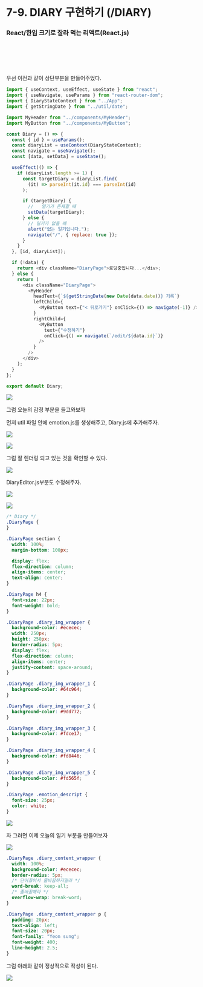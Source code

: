 # 7-9. DIARY 구현하기 (/DIARY)

### React/한입 크기로 잘라 먹는 리액트(React.js)

<br><br><br><br>

우선 이전과 같이 상단부분을 만들어주었다.

```js
import { useContext, useEffect, useState } from "react";
import { useNavigate, useParams } from "react-router-dom";
import { DiaryStateContext } from "../App";
import { getStringDate } from "../util/date";

import MyHeader from "../components/MyHeader";
import MyButton from "../components/MyButton";

const Diary = () => {
  const { id } = useParams();
  const diaryList = useContext(DiaryStateContext);
  const navigate = useNavigate();
  const [data, setData] = useState();

  useEffect(() => {
    if (diaryList.length >= 1) {
      const targetDiary = diaryList.find(
        (it) => parseInt(it.id) === parseInt(id)
      );

      if (targetDiary) {
        //   일기가 존재할 때
        setData(targetDiary);
      } else {
        // 일기가 없을 때
        alert("없는 일기입니다.");
        navigate("/", { replace: true });
      }
    }
  }, [id, diaryList]);

  if (!data) {
    return <div className="DiaryPage">로딩중입니다...</div>;
  } else {
    return (
      <div className="DiaryPage">
        <MyHeader
          headText={`${getStringDate(new Date(data.date))} 기록`}
          leftChild={
            <MyButton text={"< 뒤로가기"} onClick={() => navigate(-1)} />
          }
          rightChild={
            <MyButton
              text={"수정하기"}
              onClick={() => navigate(`/edit/${data.id}`)}
            />
          }
        />
      </div>
    );
  }
};

export default Diary;
```

![](https://img1.daumcdn.net/thumb/R1280x0/?scode=mtistory2&fname=https%3A%2F%2Fblog.kakaocdn.net%2Fdn%2FkHmWD%2FbtrKlVgkYd0%2FdHUzINpXY40cdgbX85Lyr0%2Fimg.png)

그럼 오늘의 감정 부분을 들고와보자

먼저 util 파일 안에 emotion.js를 생성해주고, Diary.js에 추가해주자.

![](https://img1.daumcdn.net/thumb/R1280x0/?scode=mtistory2&fname=https%3A%2F%2Fblog.kakaocdn.net%2Fdn%2FdScbDO%2FbtrKmFENoCV%2FLDtraYDczad6kPirHe9Tc1%2Fimg.png)

![](https://img1.daumcdn.net/thumb/R1280x0/?scode=mtistory2&fname=https%3A%2F%2Fblog.kakaocdn.net%2Fdn%2F6NpMu%2FbtrKp6nAGwO%2Fm2JPYjOmUKC4MeTnCHCLpk%2Fimg.png)

그럼 잘 렌더링 되고 있는 것을 확인할 수 있다.

![](https://img1.daumcdn.net/thumb/R1280x0/?scode=mtistory2&fname=https%3A%2F%2Fblog.kakaocdn.net%2Fdn%2FmEvh3%2FbtrKl2NNKI1%2Fc9CTH7KMi505I2MxNsEKo1%2Fimg.png)

DiaryEditor.js부분도 수정해주자.

![](https://img1.daumcdn.net/thumb/R1280x0/?scode=mtistory2&fname=https%3A%2F%2Fblog.kakaocdn.net%2Fdn%2FtgYSI%2FbtrKoSRb1b4%2F45vzTVhTK7798vagrv0tm0%2Fimg.png)

![](https://img1.daumcdn.net/thumb/R1280x0/?scode=mtistory2&fname=https%3A%2F%2Fblog.kakaocdn.net%2Fdn%2FzRxg5%2FbtrKq6uLpOY%2FOkn109HC5nFXkYTjN0J3B0%2Fimg.png)

```css
/* Diary */
.DiaryPage {
}

.DiaryPage section {
  width: 100%;
  margin-bottom: 100px;

  display: flex;
  flex-direction: column;
  align-items: center;
  text-align: center;
}

.DiaryPage h4 {
  font-size: 22px;
  font-weight: bold;
}

.DiaryPage .diary_img_wrapper {
  background-color: #ececec;
  width: 250px;
  height: 250px;
  border-radius: 5px;
  display: flex;
  flex-direction: column;
  align-items: center;
  justify-content: space-around;
}

.DiaryPage .diary_img_wrapper_1 {
  background-color: #64c964;
}

.DiaryPage .diary_img_wrapper_2 {
  background-color: #9dd772;
}

.DiaryPage .diary_img_wrapper_3 {
  background-color: #fdce17;
}

.DiaryPage .diary_img_wrapper_4 {
  background-color: #fd8446;
}

.DiaryPage .diary_img_wrapper_5 {
  background-color: #fd565f;
}

.DiaryPage .emotion_descript {
  font-size: 25px;
  color: white;
}
```

![](https://img1.daumcdn.net/thumb/R1280x0/?scode=mtistory2&fname=https%3A%2F%2Fblog.kakaocdn.net%2Fdn%2FcecSEa%2FbtrKsGI5OAO%2FBczqPmVoWGSge6ntkGXjaK%2Fimg.png)

자 그러면 이제 오늘의 일기 부분을 만들어보자

![](https://img1.daumcdn.net/thumb/R1280x0/?scode=mtistory2&fname=https%3A%2F%2Fblog.kakaocdn.net%2Fdn%2Fz4kOc%2FbtrKmNJMJjY%2F6Z3CfoqA1qxBgNX5klOS3K%2Fimg.png)

```css
.DiaryPage .diary_content_wrapper {
  width: 100%;
  background-color: #ececec;
  border-radius: 5px;
  /* 단어끊어서 줄바꿈하지말라 */
  word-break: keep-all;
  /* 줄바꿈해라 */
  overflow-wrap: break-word;
}

.DiaryPage .diary_content_wrapper p {
  padding: 20px;
  text-align: left;
  font-size: 20px;
  font-family: "Yeon sung";
  font-weight: 400;
  line-height: 2.5;
}
```

그럼 아래와 같이 정상적으로 작성이 된다.

![](https://img1.daumcdn.net/thumb/R1280x0/?scode=mtistory2&fname=https%3A%2F%2Fblog.kakaocdn.net%2Fdn%2F2SfHG%2FbtrKpPN2fvG%2FkUK06J7kmK68xfEud1nB31%2Fimg.png)

